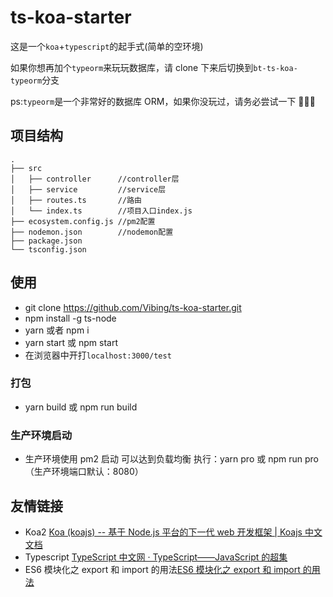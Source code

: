 # ts-koa-starter

这是一个`koa`+`typescript`的起手式(简单的空环境)

如果你想再加个`typeorm`来玩玩数据库，请 clone 下来后切换到`bt-ts-koa-typeorm`分支

ps:`typeorm`是一个非常好的数据库 ORM，如果你没玩过，请务必尝试一下 💪💪💪

## 项目结构

```
.
├── src
│   ├── controller      //controller层
│   ├── service         //service层
│   ├── routes.ts       //路由
│   └── index.ts        //项目入口index.js
├── ecosystem.config.js //pm2配置
├── nodemon.json        //nodemon配置
├── package.json
└── tsconfig.json
```

## 使用

- git clone https://github.com/Vibing/ts-koa-starter.git
- npm install -g ts-node
- yarn 或者 npm i
- yarn start 或 npm start
- 在浏览器中开打`localhost:3000/test`

### 打包

- yarn build 或 npm run build

### 生产环境启动

- 生产环境使用 pm2 启动 可以达到负载均衡 执行：yarn pro 或 npm run pro （生产环境端口默认：8080）

## 友情链接

- Koa2 [Koa (koajs) -- 基于 Node.js 平台的下一代 web 开发框架 \| Koajs 中文文档](https://koa.bootcss.com/)
- Typescript [TypeScript 中文网 · TypeScript——JavaScript 的超集](https://www.tslang.cn/)
- ES6 模块化之 export 和 import 的用法[ES6 模块化之 export 和 import 的用法](https://juejin.cn/post/6844903623273480200)
